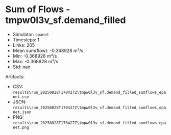 # Sum of Flows - tmpw0l3v_sf.demand_filled

- Simulator: `epanet`
- Timesteps: 1
- Links: 205
- Mean sum(flow): -0.368928 m³/s
- Min: -0.368928 m³/s
- Max: -0.368928 m³/s
- Std: nan

Artifacts:
- CSV: `results\run_20250828T170427Z\tmpw0l3v_sf.demand_filled_sumflows_epanet.csv`
- JSON: `results\run_20250828T170427Z\tmpw0l3v_sf.demand_filled_sumflows_epanet.json`
- PNG: `results\run_20250828T170427Z\tmpw0l3v_sf.demand_filled_sumflows_epanet.png`